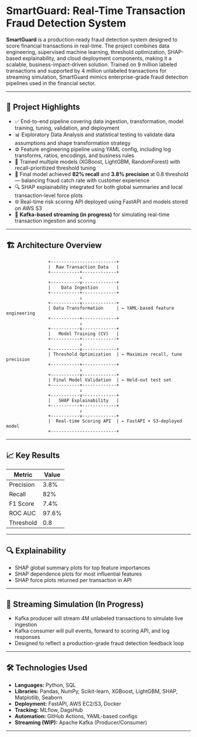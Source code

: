 # SmartGuard: Real-Time Transaction Fraud Detection System

**SmartGuard** is a production-ready fraud detection system designed to score financial transactions in real-time. The project combines data engineering, supervised machine learning, threshold optimization, SHAP-based explainability, and cloud deployment components, making it a scalable, business-impact-driven solution. Trained on 9 million labeled transactions and supported by 4 million unlabeled transactions for streaming simulation, SmartGuard mimics enterprise-grade fraud detection pipelines used in the financial sector.

---

## 🚀 Project Highlights

* ✅ End-to-end pipeline covering data ingestion, transformation, model training, tuning, validation, and deployment
* 📊 Exploratory Data Analysis and statistical testing to validate data assumptions and shape transformation strategy
* ⚙️ Feature engineering pipeline using YAML config, including log transforms, ratios, encodings, and business rules
* 🧠 Trained multiple models (XGBoost, LightGBM, RandomForest) with recall-prioritized threshold tuning
* 🎯 Final model achieved **82% recall** and **3.8% precision** at 0.8 threshold — balancing fraud catch rate with customer experience
* 🔍 SHAP explainability integrated for both global summaries and local transaction-level force plots
* 🌐 Real-time risk scoring API deployed using FastAPI and models stored on AWS S3
* 🔄 **Kafka-based streaming (in progress)** for simulating real-time transaction ingestion and scoring

---

## 🏗️ Architecture Overview

```
                +-------------------------+
                |  Raw Transaction Data   |
                +-----------+-------------+
                            ↓
                +-----------v-------------+
                |    Data Ingestion       |
                +-----------+-------------+
                            ↓
                +-----------v-------------+
                | Data Transformation     | ← YAML-based feature engineering
                +-----------+-------------+
                            ↓
                +-----------v-------------+
                |   Model Training (CV)   |
                +-----------+-------------+
                            ↓
                +-----------v-------------+
                | Threshold Optimization  | ← Maximize recall, tune precision
                +-----------+-------------+
                            ↓
                +-----------v-------------+
                | Final Model Validation  | ← Held-out test set
                +-----------+-------------+
                            ↓
                +-----------v-------------+
                |   SHAP Explainability   |
                +-----------+-------------+
                            ↓
                +-----------v-------------+
                |  Real-time Scoring API  | ← FastAPI + S3-deployed model
                +-------------------------+
```


---

## 📈 Key Results

| Metric    | Value |
| --------- | ----- |
| Precision | 3.8%  |
| Recall    | 82%   |
| F1 Score  | 7.4%  |
| ROC AUC   | 97.6% |
| Threshold | 0.8   |

---

## 🔍 Explainability

* SHAP global summary plots for top feature importances
* SHAP dependence plots for most influential features
* SHAP force plots returned per transaction in API

---

## 🔄 Streaming Simulation (In Progress)

* Kafka producer will stream 4M unlabeled transactions to simulate live ingestion
* Kafka consumer will pull events, forward to scoring API, and log responses
* Designed to reflect a production-grade fraud detection feedback loop

---

## 🛠️ Technologies Used

* **Languages:** Python, SQL
* **Libraries:** Pandas, NumPy, Scikit-learn, XGBoost, LightGBM, SHAP, Matplotlib, Seaborn
* **Deployment:** FastAPI, AWS EC2/S3, Docker
* **Tracking:** MLflow, DagsHub
* **Automation:** GitHub Actions, YAML-based configs
* **Streaming (WIP):** Apache Kafka (Producer/Consumer)

---


